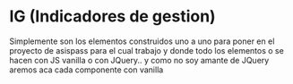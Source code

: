 # IG (Indicadores de gestion)
Simplemente son los elementos construidos uno a uno para poner en el proyecto de asispass para el cual trabajo y donde todo los elementos o se hacen con JS vanilla o con JQuery.. y como no soy amante de JQuery aremos aca cada componente con vanilla